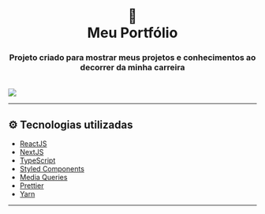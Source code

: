 <h1 align="center">
  📰
  <br>
  Meu Portfólio
</h1>

<h3 align="center">
  Projeto criado para mostrar meus projetos e conhecimentos ao decorrer da minha carreira
</h3>

<br>

<img src="https://imgur.com/iTZnvAt.png">

---

<h2>⚙ Tecnologias utilizadas</h2>

- [ReactJS](https://reactjs.org)
- [NextJS](https://nextjs.org)
- [TypeScript](https://www.typescriptlang.org)
- [Styled Components](https://styled-components.com)
- [Media Queries](https://mediaqueri.es/)
- [Prettier](https://prettier.io)
- [Yarn](https://yarnpkg.com)

---
